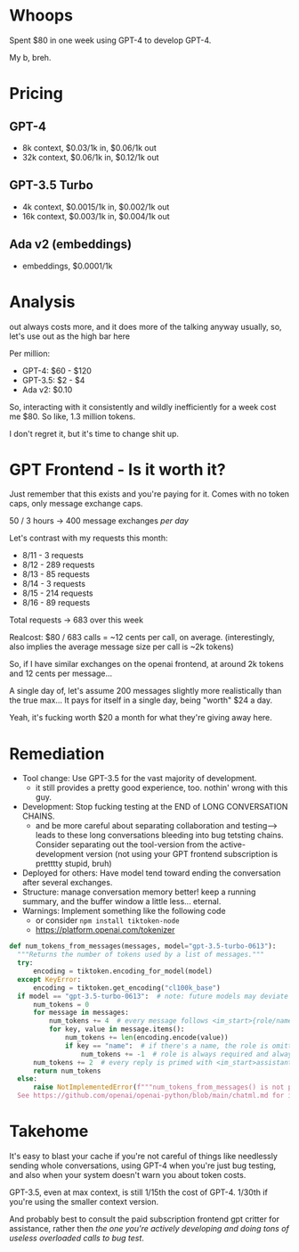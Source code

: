 # Whoops

Spent $80 in one week using GPT-4 to develop GPT-4. 

My b, breh. 

# Pricing

## GPT-4 
- 8k context, $0.03/1k in, $0.06/1k out
- 32k context, $0.06/1k in, $0.12/1k out

## GPT-3.5 Turbo

- 4k context, $0.0015/1k in, $0.002/1k out
- 16k context, $0.003/1k in, $0.004/1k out

## Ada v2 (embeddings)

- embeddings, $0.0001/1k 

# Analysis

out always costs more, and it does more of the talking anyway usually, so, let's use out as the high bar here

Per million:
- GPT-4:   $60 - $120
- GPT-3.5: $2 - $4
- Ada v2:  $0.10

So, interacting with it consistently and wildly inefficiently for a week cost me $80. 
So like, 1.3 million tokens.

I don't regret it, but it's time to change shit up. 

# GPT Frontend - Is it worth it?

Just remember that this exists and you're paying for it.
Comes with no token caps, only message exchange caps.

50 / 3 hours -> 400 message exchanges *per day*

Let's contrast with my requests this month:
- 8/11 - 3 requests
- 8/12 - 289 requests
- 8/13 - 85 requests
- 8/14 - 3 requests
- 8/15 - 214 requests
- 8/16 - 89 requests

Total requests -> 683 over this week

Realcost: $80 / 683 calls = ~12 cents per call, on average. 
(interestingly, also implies the average message size per call is ~2k tokens)

So, if I have similar exchanges on the openai frontend, at around 2k tokens and 12 cents per message...

A single day of, let's assume 200 messages slightly more realistically than the true max...
It pays for itself in a single day, being "worth" $24 a day.  

Yeah, it's fucking worth $20 a month for what they're giving away here. 

# Remediation
- Tool change: Use GPT-3.5 for the vast majority of development. 
  - it still provides a pretty good experience, too. nothin' wrong with this guy. 
- Development: Stop fucking testing at the END of LONG CONVERSATION CHAINS. 
  - and be more careful about separating collaboration and testing--> leads to these long conversations bleeding into bug tetsting chains. Consider separating out the tool-version from the active-development version (not using your GPT frontend subscription is pretttty stupid, bruh)
- Deployed for others: Have model tend toward ending the conversation after several exchanges. 
- Structure: manage conversation memory better! keep a running summary, and the buffer window a little less... eternal. 
- Warnings: Implement something like the following code 
  - or consider `npm install tiktoken-node`
  - https://platform.openai.com/tokenizer 

```python
def num_tokens_from_messages(messages, model="gpt-3.5-turbo-0613"):
  """Returns the number of tokens used by a list of messages."""
  try:
      encoding = tiktoken.encoding_for_model(model)
  except KeyError:
      encoding = tiktoken.get_encoding("cl100k_base")
  if model == "gpt-3.5-turbo-0613":  # note: future models may deviate from this
      num_tokens = 0
      for message in messages:
          num_tokens += 4  # every message follows <im_start>{role/name}\n{content}<im_end>\n
          for key, value in message.items():
              num_tokens += len(encoding.encode(value))
              if key == "name":  # if there's a name, the role is omitted
                  num_tokens += -1  # role is always required and always 1 token
      num_tokens += 2  # every reply is primed with <im_start>assistant
      return num_tokens
  else:
      raise NotImplementedError(f"""num_tokens_from_messages() is not presently implemented for model {model}.
  See https://github.com/openai/openai-python/blob/main/chatml.md for information on how messages are converted to tokens.""")
```

# Takehome

It's easy to blast your cache if you're not careful of things like needlessly sending whole conversations, using GPT-4 when you're just bug testing, and also when your system doesn't warn you about token costs.  

GPT-3.5, even at max context, is still 1/15th the cost of GPT-4. 1/30th if you're using the smaller context version. 

And probably best to consult the paid subscription frontend gpt critter for assistance, rather then *the one you're actively developing and doing tons of useless overloaded calls to bug test*. 